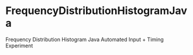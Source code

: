 # FrequencyDistributionHistogramJava
Frequency Distribution Histogram Java Automated Input + Timing Experiment
